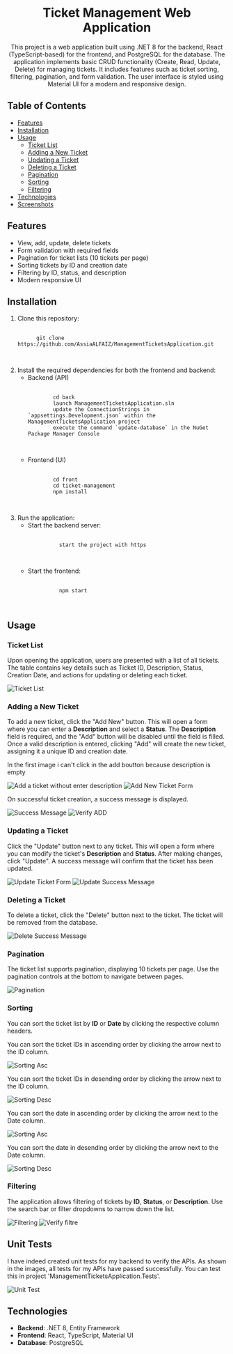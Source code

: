 <h1 align="center">Ticket Management Web Application</h1>

<p align="center">
  This project is a web application built using .NET 8 for the backend, React (TypeScript-based) for the frontend, and PostgreSQL for the database. 
  The application implements basic CRUD functionality (Create, Read, Update, Delete) for managing tickets. 
  It includes features such as ticket sorting, filtering, pagination, and form validation. 
  The user interface is styled using Material UI for a modern and responsive design.
</p>

<h2>Table of Contents</h2>
<ul>
  <li><a href="#features">Features</a></li>
  <li><a href="#installation">Installation</a></li>
  <li><a href="#usage">Usage</a>
    <ul>
      <li><a href="#ticket-list">Ticket List</a></li>
      <li><a href="#adding-a-new-ticket">Adding a New Ticket</a></li>
      <li><a href="#updating-a-ticket">Updating a Ticket</a></li>
      <li><a href="#deleting-a-ticket">Deleting a Ticket</a></li>
      <li><a href="#pagination">Pagination</a></li>
      <li><a href="#sorting">Sorting</a></li>
      <li><a href="#filtering">Filtering</a></li>
    </ul>
  </li>
  <li><a href="#technologies">Technologies</a></li>
  <li><a href="#screenshots">Screenshots</a></li>
</ul>

<h2 id="features">Features</h2>
<ul>
  <li>View, add, update, delete tickets</li>
  <li>Form validation with required fields</li>
  <li>Pagination for ticket lists (10 tickets per page)</li>
  <li>Sorting tickets by ID and creation date</li>
  <li>Filtering by ID, status, and description</li>
  <li>Modern responsive UI</li>
</ul>

<h2 id="installation">Installation</h2>

<ol>
  <li>Clone this repository:
    <pre>
      <code>
      git clone https://github.com/AssiaALFAIZ/ManagementTicketsApplication.git
      </code>
    </pre>
  </li>

<li>Install the required dependencies for both the frontend and backend:
  <ul>
    <li>Backend (API)
      <pre>
        <code>
        cd back
        launch ManagementTicketsApplication.sln
        update the ConnectionStrings in `appsettings.Development.json` within the ManagementTicketsApplication project
        execute the command `update-database` in the NuGet Package Manager Console
        </code>
      </pre>
    </li>
    <li>Frontend (UI)
      <pre>
        <code>
        cd front
        cd ticket-management
        npm install
        </code>
      </pre>
    </li>
  </ul>
</li>


  <li>Run the application:
    <ul>
      <li>Start the backend server:
        <pre>
          <code>
          start the project with https
          </code>
        </pre>
      </li>
      <li>Start the frontend:
        <pre>
          <code>
          npm start
          </code>
        </pre>
      </li>
    </ul>
  </li>
</ol>

<h2 id="usage">Usage</h2>

<h3 id="ticket-list">Ticket List</h3>
<p>
  Upon opening the application, users are presented with a list of all tickets. 
  The table contains key details such as Ticket ID, Description, Status, Creation Date, and actions for updating or deleting each ticket.
</p>
<img src="./screenshots/tickets liste.PNG" alt="Ticket List" />

<h3 id="adding-a-new-ticket">Adding a New Ticket</h3>
<p>
  To add a new ticket, click the "Add New" button. This will open a form where you can enter a <strong>Description</strong> and select a <strong>Status</strong>. 
  The <strong>Description</strong> field is required, and the "Add" button will be disabled until the field is filled. 
  Once a valid description is entered, clicking "Add" will create the new ticket, assigning it a unique ID and creation date.
</p>
<p>
  In the first image i can't click in the add boutton because description is empty
</p>
<img src="./screenshots/Add a ticket without enter description.PNG" alt="Add a ticket without enter description" />
<img src="./screenshots/Add ticket.PNG" alt="Add New Ticket Form" />
<p>
  On successful ticket creation, a success message is displayed.
</p>
<img src="./screenshots/Succes message of add.PNG" alt="Success Message" />
<img src="./screenshots/verify_add.PNG" alt="Verify ADD" />

<h3 id="updating-a-ticket">Updating a Ticket</h3>
<p>
  Click the "Update" button next to any ticket. This will open a form where you can modify the ticket's <strong>Description</strong> and <strong>Status</strong>. 
  After making changes, click "Update". A success message will confirm that the ticket has been updated.
</p>
<img src="./screenshots/edit.PNG" alt="Update Ticket Form" />
<img src="./screenshots/edit succes.PNG" alt="Update Success Message" />

<h3 id="deleting-a-ticket">Deleting a Ticket</h3>
<p>
  To delete a ticket, click the "Delete" button next to the ticket. The ticket will be removed from the database.
</p>
<img src="./screenshots/delete succes.PNG" alt="Delete Success Message" />

<h3 id="pagination">Pagination</h3>
<p>
  The ticket list supports pagination, displaying 10 tickets per page. Use the pagination controls at the bottom to navigate between pages.
</p>
<img src="./screenshots/pagination.PNG" alt="Pagination" />

<h3 id="sorting">Sorting</h3>
<p>
  You can sort the ticket list by <strong>ID</strong> or <strong>Date</strong> by clicking the respective column headers.
</p>
<p>
You can sort the ticket IDs in ascending order by clicking the arrow next to the ID column.</p>
<img src="./screenshots/Asorting asc.PNG" alt="Sorting Asc" />

<p>
You can sort the ticket IDs in desending order by clicking the arrow next to the ID column.</p>
<img src="./screenshots/assorting desc.PNG" alt="Sorting Desc" />

<p>
You can sort the date in ascending order by clicking the arrow next to the Date column.</p>
<img src="./screenshots/assoriting date asc.PNG" alt="Sorting Asc" />

<p>
You can sort the date in desending order by clicking the arrow next to the Date column.</p>
<img src="./screenshots/assorting date desc.PNG" alt="Sorting Desc" />

<h3 id="filtering">Filtering</h3>
<p>
  The application allows filtering of tickets by <strong>ID</strong>, <strong>Status</strong>, or <strong>Description</strong>. 
  Use the search bar or filter dropdowns to narrow down the list.
</p>
<img src="./screenshots/filtre with the tree.PNG" alt="Filtering" />
<img src="./screenshots/apply filtre with the tree.PNG" alt="Verify filtre" />

<h2 id="unit tests">Unit Tests</h2>
<p>
I have indeed created unit tests for my backend to verify the APIs. As shown in the images, all tests for my APIs have passed successfully. You can test this in project 'ManagementTicketsApplication.Tests'.</p>
<img src="./screenshots/unittest.PNG" alt="Unit Test" />

<h2 id="technologies">Technologies</h2>
<ul>
  <li><strong>Backend</strong>: .NET 8, Entity Framework</li>
  <li><strong>Frontend</strong>: React, TypeScript, Material UI</li>
  <li><strong>Database</strong>: PostgreSQL</li>
</ul>


